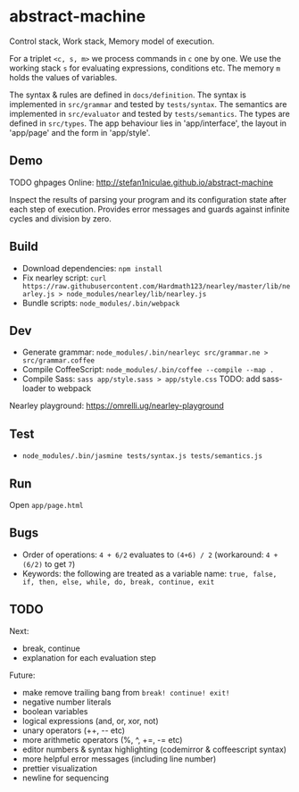 # abstract-machine

Control stack, Work stack, Memory model of execution.

For a triplet `<c, s, m>` we process commands in `c` one by one.
We use the working stack `s` for evaluating expressions, conditions etc.
The memory `m` holds the values of variables.


The syntax & rules are defined in `docs/definition`.
The syntax is implemented in `src/grammar` and tested by `tests/syntax`.
The semantics are implemented in `src/evaluator` and tested by `tests/semantics`.
The types are defined in `src/types`.
The app behaviour lies in 'app/interface', the layout in 'app/page' and the form in 'app/style'.

## Demo
TODO ghpages
Online: http://stefan1niculae.github.io/abstract-machine

Inspect the results of parsing your program and its configuration state after each step of execution.
Provides error messages and guards against infinite cycles and division by zero.


## Build
- Download dependencies: `npm install`
- Fix nearley script: `curl https://raw.githubusercontent.com/Hardmath123/nearley/master/lib/nearley.js > node_modules/nearley/lib/nearley.js`
- Bundle scripts: `node_modules/.bin/webpack`


## Dev
- Generate grammar: `node_modules/.bin/nearleyc src/grammar.ne > src/grammar.coffee`
- Compile CoffeeScript: `node_modules/.bin/coffee --compile --map .`
- Compile Sass: `sass app/style.sass > app/style.css` TODO: add sass-loader to webpack

Nearley playground: https://omrelli.ug/nearley-playground


## Test
- `node_modules/.bin/jasmine tests/syntax.js tests/semantics.js`


## Run
Open `app/page.html`


## Bugs
- Order of operations: `4 + 6/2` evaluates to `(4+6) / 2` (workaround: `4 + (6/2)` to get `7`)
- Keywords: the following are treated as a variable name: `true, false, if, then, else, while, do, break, continue, exit`


## TODO
Next:
- break, continue
- explanation for each evaluation step


Future:
- make remove trailing bang from `break! continue! exit!`
- negative number literals
- boolean variables
- logical expressions (and, or, xor, not)
- unary operators (++, -- etc)
- more arithmetic operators (%, ^, +=, -= etc)
- editor numbers & syntax highlighting (codemirror & coffeescript syntax)
- more helpful error messages (including line number)
- prettier visualization
- newline for sequencing
